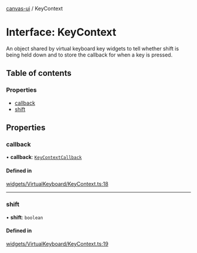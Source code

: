 [canvas-ui](../README.md) / KeyContext

# Interface: KeyContext

An object shared by virtual keyboard key widgets to tell whether shift is
being held down and to store the callback for when a key is pressed.

## Table of contents

### Properties

- [callback](keycontext.md#callback)
- [shift](keycontext.md#shift)

## Properties

### callback

• **callback**: [`KeyContextCallback`](../README.md#keycontextcallback)

#### Defined in

[widgets/VirtualKeyboard/KeyContext.ts:18](https://github.com/playkostudios/canvas-ui/blob/68aef90/src/widgets/VirtualKeyboard/KeyContext.ts#L18)

___

### shift

• **shift**: `boolean`

#### Defined in

[widgets/VirtualKeyboard/KeyContext.ts:19](https://github.com/playkostudios/canvas-ui/blob/68aef90/src/widgets/VirtualKeyboard/KeyContext.ts#L19)
